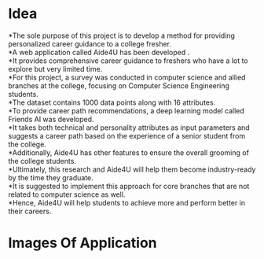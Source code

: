 # Idea
*The sole purpose of this project is to develop a method for providing personalized career guidance to a college fresher.<br />
*A web application called Aide4U has been developed . <br />
*It provides comprehensive career guidance to freshers who have a lot to explore but very limited time.<br />
*For this project, a survey was conducted in computer science and allied branches at the college, focusing on Computer Science Engineering students. <br />
*The dataset contains 1000 data points along with 16 attributes.<br />
*To provide career path recommendations, a deep learning model called Friends AI was developed. <br />
*It takes both technical and personality attributes as input parameters and suggests a career path based on the experience of a senior student from the college. <br />
*Additionally, Aide4U has other features to ensure the overall grooming of the college students. <br />
*Ultimately, this research and Aide4U will help them become industry-ready by the time they graduate. <br />
*It is suggested to implement this approach for core branches that are not related to computer science as well. <br />
*Hence, Aide4U will help students to achieve more and perform better in their careers.


# Images Of Application
